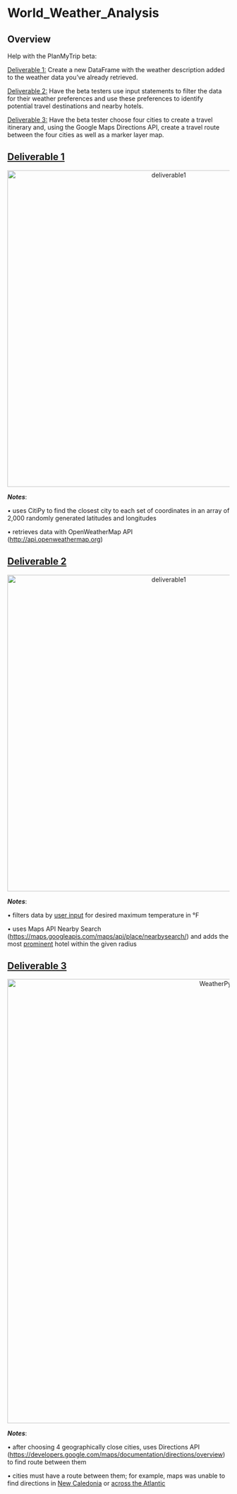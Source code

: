 # World_Weather_Analysis
## Overview
Help with the PlanMyTrip beta:

  [Deliverable 1:](https://github.com/jzebker/World_Weather_Analysis/tree/main/weather_database) Create a new DataFrame with the weather description added to the weather data you’ve already retrieved.
  
  [Deliverable 2:](https://github.com/jzebker/World_Weather_Analysis/tree/main/vacation_search) Have the beta testers use input statements to filter the data for their weather preferences and use these preferences to identify potential travel destinations and nearby hotels.
  
  [Deliverable 3:](https://github.com/jzebker/World_Weather_Analysis/tree/main/vacation_itinerary) Have the beta tester choose four cities to create a travel itinerary and, using the Google Maps Directions API, create a travel route between the four cities as well as a marker layer map.
  
## [Deliverable 1](https://github.com/jzebker/World_Weather_Analysis/tree/main/weather_database)
<p align="center">
  <img width="716" alt="deliverable1" src="https://user-images.githubusercontent.com/84994321/126562427-b5815dd6-42dd-4031-94df-aea1952d90de.png">
</p>

***Notes***: 

• uses CitiPy to find the closest city to each set of coordinates in an array of 2,000 randomly generated latitudes and longitudes

• retrieves data with OpenWeatherMap API (http://api.openweathermap.org)

## [Deliverable 2](https://github.com/jzebker/World_Weather_Analysis/tree/main/vacation_search)
<p align="center">
  <img width="716" alt="deliverable1" src="https://user-images.githubusercontent.com/84994321/126563604-3ecf0645-4a0f-4f41-a40d-da96aa25fd75.png">
</p>

***Notes***: 

• filters data by [user input](https://github.com/jzebker/World_Weather_Analysis/blob/main/readme_pics/user_inputdeliverable2.png) for desired maximum temperature in °F

• uses Maps API Nearby Search (https://maps.googleapis.com/maps/api/place/nearbysearch/) and adds the most [prominent](https://github.com/jzebker/World_Weather_Analysis/blob/main/readme_pics/hotel_method.png) hotel within the given radius

## [Deliverable 3](https://github.com/jzebker/World_Weather_Analysis/tree/main/vacation_itinerary)
<p align="center">
  <img width="1005" alt="WeatherPy_travel_map" src="https://user-images.githubusercontent.com/84994321/126565747-dda9369c-e651-4d6a-b9f3-d5c65e807f05.png">
</p>

***Notes***: 

• after choosing 4 geographically close cities, uses Directions API (https://developers.google.com/maps/documentation/directions/overview) to find route between them

• cities must have a route between them; for example, maps was unable to find directions in [New Caledonia](https://github.com/jzebker/World_Weather_Analysis/blob/main/readme_pics/newcaledonia.png) or [across the Atlantic](https://github.com/jzebker/World_Weather_Analysis/blob/main/readme_pics/nooceans.png)
